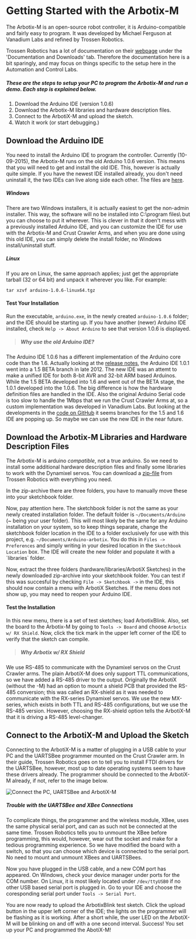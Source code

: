 # Getting Started with the Arbotix-M
The Arbotix-M is an open-source robot controller, it is Arduino-compatible and fairly easy to program. It was developed by Michael Ferguson at Vanadium Labs and refined by Trossen Robotics.

Trossen Robotics has a lot of documentation on their [webpage](http://www.trossenrobotics.com/p/arbotix-robot-controller.aspx) under the 'Documentation and Downloads' tab. Therefore the documentation here is a bit sparingly, and may focus on things specific to the setup here in the Automation and Control Labs.

##### These are the steps to setup your PC to program the Arbotix-M and run a demo. Each step is explained below.
1. Download the Arduino IDE (version 1.0.6)
2. Download the Arbotix-M libraries and hardware description files.
3. Connect to the ArbotiX-M and upload the sketch.
4. Watch it work (or start debugging.)

## Download the Arduino IDE
You need to install the Arduino IDE to program the controller. Currently (10-09-2015), the Arbotix-M runs on the old Arduino 1.0.6 version. This means that you will need to get and install the old IDE. This, however is actually quite simple. If you have the newest IDE installed already, you don't need uninstall it, the two IDEs can live along side each other. The files are [here](https://www.arduino.cc/en/Main/OldSoftwareReleases).

##### Windows
There are two Windows installers, it is actually easiest to get the non-admin installer. This way, the software will no be installed into C:\program files\ but you can choose to put it wherever. This is clever in that it doen't mess with a previously installed Arduino IDE, and you can customize the IDE for use with the Arbotix-M and Crust Crawler Arms, and when you are done using this old IDE, you can simply delete the install folder, no Windows install/uninstall stuff.

##### Linux
If you are on Linux, the same approach applies; just get the appropriate tarball (32 or 64 bit) and unpack it wherever you like. For example:
```
tar xzvf arduino-1.0.6-linux64.tgz
```

#### Test Your Installation
Run the executable, `arduino.exe`, in the newly created `arduino-1.0.6` folder; and the IDE should be starting up. If you have another (newer) Arduino IDE installed, check `Help -> About Arduino` to see that version 1.0.6 is displayed.

> ##### Why use the old Arduino IDE?
The Arduino IDE 1.0.6 has a different implementation of the Arduino core code than the 1.6. Actually looking at the [release notes](https://www.arduino.cc/en/Main/ReleaseNotes), the Arduino IDE 1.0.1 went into a 1.5 BETA branch in late 2012. The new IDE was an attemt to make a unified IDE for both 8-bit AVR and 32-bit ARM based Arduinos. While the 1.5 BETA developed into 1.6 and went out of the BETA stage, the 1.0.1 developed into the 1.0.6. The big difference is how the hardware definition files are handled in the IDE. Also the original Arduino Serial code is too slow to handle the 1Mbps that we run the Crust Crawler Arms at, so a custom implementation was developed in Vanadium Labs. But looking at the developments in the [code on GitHub](https://github.com/vanadiumlabs/arbotix) it seems branches for the 1.5 and 1.6 IDE are popping up. So maybe we can use the new IDE in the near future.

## Download the Arbotix-M Libraries and Hardware Description Files
The Arbotix-M is arduino _compatible_, not a true arduino. So we need to install some additional hardware description files and finally some libraries to work with the Dynamixel servos. You can download a [zip-file](https://github.com/trossenrobotics/arbotix/archive/master.zip) from Trossen Robotics with everything you need.

In the zip-archive there are three folders, you have to manually move these into your sketchbook folder.

Now, pay attention here. The sketchbook folder is not the same as your newly created installation folder. The default folder is `~/Documents/Arduino` (~ being your user folder). This will most likely be the same for any Arduino installation on your system, so to keep things separate, change the sketchbook folder location in the IDE to a folder exclusively for use with this project, e.g. `~/Documents/Arduino-arbotix`. You do this in `Files -> Preferences` and simply writing in your desired location in the `Sketchbook Location` box. The IDE will create the new folder and populate it with a ´libraries` folder.

Now, extract the three folders (hardware/libraries/ArbotiX Sketches) in the newly downloaded zip-archive into your sketchbook folder. You can test if this was succesful by checking `File -> Sketchbook ->` in the IDE, this should now contain a menu with ArbotiX Sketches. If the menu does not show up, you may need to reopen your Arduino IDE.

#### Test the Installation
In this new menu, there is a set of test sketches; load ArbotixBlink. Also, set the board to the Arbotix-M by going to `Tools -> Board` and choose `Arbotix w/ RX Shield`. Now, click the tick mark in the upper left corner of the IDE to verify that the sketch can compile.

> ##### Why Arbotix w/ RX Shield
We use RS-485 to communicate with the Dynamixel servos on the Crust Crawler arms. The plain ArbotiX-M does only support TTL communications, so we have added a RS-485 driver to the output. Originally the ArbotiX (without the -M) had an option to mount a shield PCB that provided the RS-485 conversion; this was called an RX-shield as it was needed to communicate with the RX-series Dynamixel servos. We use the new MX-series, which exists in both TTL and RS-485 configurations, but we use the RS-485 version. However, choosing the RX-shield option tells the ArbotiX-M that it is driving a RS-485 level-changer.

## Connect to the ArbotiX-M and Upload the Sketch
Connecting to the ArbotiX-M is a matter of plugging in a USB cable to your PC and the UARTSBee programmer mounted on the Crust Crawler arm. In their guide, Trossen Robotics goes on to tell you to install FTDI drivers for the UARTSBee, however, most up to date operating systems seem to have these drivers already. The programmer should be connected to the ArbotiX-M already, if not, refer to the image below.

![Connect the PC, UARTSBee and ArbotiX-M](http://learn.trossenrobotics.com/cache/multithumb_thumbs/b_450_0_16777215_00__images_tutorials_arbotixM_arbotixm_uartsbee.png)

##### Trouble with the UARTSBee and XBee Connections
To complicate things, the programmer and the wireless module, XBee, uses the same physical serial port, and can as such not be connected at the same time. Trossen Robotics tells you to unmount the XBee before programming, this would, however, wear out the socket and make for a tedious programming experience. So we have modified the board with a switch, so that you can choose which device is connected to the serial port. No need to mount and unmount XBees and UARTSBees.

Now you have plugged in the USB cable, and a new COM port has appeared. On Windows, check your device manager under ports for the COM number. On Linux, it is most likely located under `/dev/ttyUSB0` if no other USB based serial port is plugged in. Go to your IDE and choose the coresponding serial port under `Tools -> Serial Port`.

You are now ready to upload the ArbotixBlink test sketch. Click the upload button in the upper left corner of the IDE; the lights on the programmer will be flashing as it is working. After a short while, the user LED on the ArbotiX-M will be blinking on and off with a one second interval. Success! You set up your PC and programmed the AbotiX-M!
